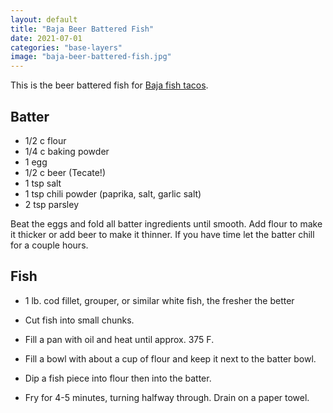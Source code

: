 ```yaml
---
layout: default
title: "Baja Beer Battered Fish"
date: 2021-07-01
categories: "base-layers"
image: "baja-beer-battered-fish.jpg"
---
```


This is the beer battered fish for [Baja fish tacos](/tacos/2021/07/01/baja-fish-tacos.html).

## Batter

* 1/2 c flour
* 1/4 c baking powder
* 1 egg
* 1/2 c beer (Tecate!)
* 1 tsp salt
* 1 tsp chili powder (paprika, salt, garlic salt)
* 2 tsp parsley

Beat the eggs and fold all batter ingredients until smooth.
Add flour to make it thicker or add beer to make it thinner.
If you have time let the batter chill for a couple hours.

## Fish

* 1 lb. cod fillet, grouper, or similar white fish, the fresher the better

* Cut fish into small chunks.
* Fill a pan with oil and heat until approx. 375 F.
* Fill a bowl with about a cup of flour and keep it next to the batter bowl.
* Dip a fish piece into flour then into the batter.
* Fry for 4-5 minutes, turning halfway through. Drain on a paper towel.
